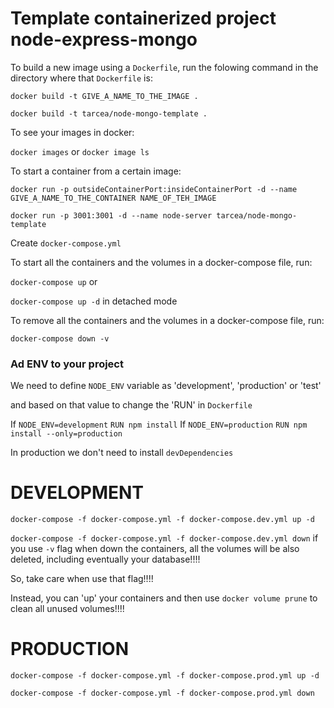 # Template containerized project node-express-mongo

To build a new image using a `Dockerfile`, run the folowing command in the directory where that `Dockerfile` is:

`docker build -t GIVE_A_NAME_TO_THE_IMAGE .`

`docker build -t tarcea/node-mongo-template .`

To see your images in docker:

`docker images` or `docker image ls`

To start a container from a certain image:

`docker run -p outsideContainerPort:insideContainerPort -d --name GIVE_A_NAME_TO_THE_CONTAINER NAME_OF_TEH_IMAGE`

`docker run -p 3001:3001 -d --name node-server tarcea/node-mongo-template`

Create `docker-compose.yml`

To start all the containers and the volumes in a docker-compose file, run:

`docker-compose up` or

`docker-compose up -d` in detached mode

To remove all the containers and the volumes in a docker-compose file, run:

`docker-compose down -v`

### Ad ENV to your project

We need to define `NODE_ENV` variable as 'development', 'production' or 'test'

and based on that value to change the 'RUN' in `Dockerfile`

If `NODE_ENV=development` `RUN npm install`
If `NODE_ENV=production` `RUN npm install --only=production`

In production we don't need to install `devDependencies`

# DEVELOPMENT

`docker-compose -f docker-compose.yml -f docker-compose.dev.yml up -d`

`docker-compose -f docker-compose.yml -f docker-compose.dev.yml down` if you use `-v` flag when down the containers, all the volumes will be also deleted, including eventually your database!!!!

So, take care when use that flag!!!!

Instead, you can 'up' your containers and then use `docker volume prune` to clean all unused volumes!!!!

# PRODUCTION

`docker-compose -f docker-compose.yml -f docker-compose.prod.yml up -d`

`docker-compose -f docker-compose.yml -f docker-compose.prod.yml down`
